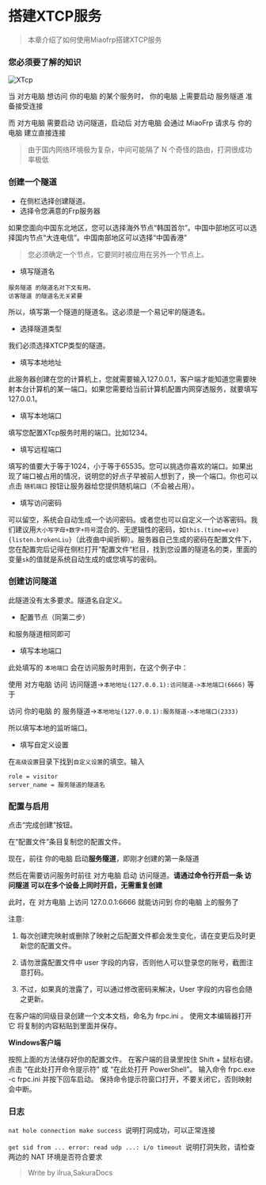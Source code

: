 # 搭建XTCP服务
> 本章介绍了如何使用Miaofrp搭建XTCP服务

### 您必须要了解的知识

![XTcp](https://img.cncn3.cn/images/3CrI.jpg)

当 对方电脑 想访问 你的电脑 的某个服务时， 你的电脑 上需要启动 服务隧道 准备接受连接

而 对方电脑 需要启动 访问隧道，启动后 对方电脑 会通过 MiaoFrp 请求与 你的电脑 建立直接连接

> 由于国内网络环境极为复杂，中间可能隔了 N 个奇怪的路由，打洞很成功率极低

### 创建一个隧道

* 在侧栏选择创建隧道。
* 选择令您满意的Frp服务器

如果您面向中国东北地区，您可以选择海外节点“韩国首尔”。中国中部地区可以选择国内节点“大连电信”。中国南部地区可以选择“中国香港”

>您必须确定一个节点，它要同时被应用在另外一个节点上。

* 填写隧道名

```
服务隧道 的隧道名对下文有用。
访客隧道 的隧道名无关紧要
```
所以，填写第一个隧道的隧道名。这必须是一个易记牢的隧道名。

* 选择隧道类型

我们必须选择XTCP类型的隧道。

* 填写本地地址

此服务器创建在您的计算机上，您就需要输入127.0.0.1，客户端才能知道您需要映射本台计算机的某一端口。如果您需要给当前计算机配置内网穿透服务，就要填写127.0.0.1。


* 填写本地端口

填写您配置XTcp服务时用的端口。比如1234。

* 填写远程端口

填写的值要大于等于1024，小于等于65535。您可以挑选你喜欢的端口。如果出现了端口被占用的情况，说明您的好点子早被前人想到了，换一个端口。你也可以点击 `随机端口` 按钮让服务器给您提供随机端口（不会被占用）。

* 填写访问密码

可以留空，系统会自动生成一个访问密码。或者您也可以自定义一个访客密码。我们建议用```大小写字母+数字+符号```混合的、无逻辑性的密码，如```this.(time=eve){listen.brokenLiu}```（此夜曲中闻折柳）。服务器自己生成的密码在配置文件下，您在配置完后记得在侧栏打开”配置文件“栏目，找到您设置的隧道名的类，里面的变量```sk```的值就是系统自动生成的或您填写的密码。

### 创建访问隧道

此隧道没有太多要求。隧道名自定义。

* 配置节点（同第二步）

和服务隧道相同即可

* 填写本地端口

此处填写的 ```本地端口``` 会在访问服务时用到，在这个例子中：

使用 对方电脑 访问 访问隧道->```本地地址(127.0.0.1):访问隧道->本地端口(6666)```
等于

访问 你的电脑 的 服务隧道->```本地地址(127.0.0.1):服务隧道->本地端口(2333)```

所以填写本地的监听端口。

* 填写自定义设置

在```高级设置```目录下找到```自定义设置```的填空。输入

```
role = visitor
server_name = 服务隧道的隧道名
```

### 配置与启用

点击“完成创建”按钮。

在“配置文件”条目复制您的配置文件。

现在，前往 你的电脑 启动**服务隧道**，即刚才创建的第一条隧道

然后在需要访问服务时前往 对方电脑 启动 访问隧道。**请通过命令行开启一条 访问隧道 可以在多个设备上同时开启，无需重复创建**

此时，在 对方电脑 上访问 127.0.0.1:6666 就能访问到 你的电脑 上的服务了

注意:

1. 每次创建完映射或删除了映射之后配置文件都会发生变化，请在变更后及时更新您的配置文件。

2. 请勿泄露配置文件中 user 字段的内容，否则他人可以登录您的账号，截图注意打码。

3. 不过，如果真的泄露了，可以通过修改密码来解决，User 字段的内容也会随之更新。

在客户端的同级目录创建一个文本文档，命名为 frpc.ini 。
使用文本编辑器打开它
将复制的内容粘贴到里面并保存。

 **Windows客户端**
 
按照上面的方法储存好你的配置文件。
在客户端的目录里按住 Shift + 鼠标右键。
点击 “在此处打开命令提示符” 或 “在此处打开 PowerShell”。
输入命令 frpc.exe -c frpc.ini 并按下回车启动。
保持命令提示符窗口打开，不要关闭它，否则映射会中断。

### 日志
```nat hole connection make success ```说明打洞成功，可以正常连接

```get sid from ... error: read udp ...: i/o timeout ```说明打洞失败，请检查两边的 NAT 环境是否符合要求


> Write by ilrua,SakuraDocs
